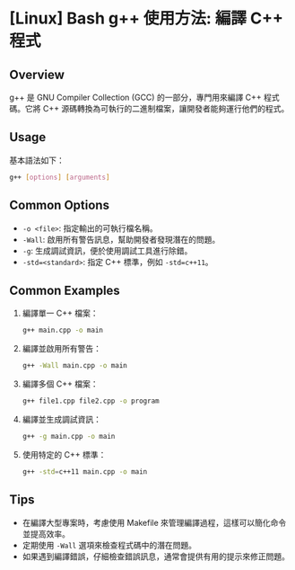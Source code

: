 # [Linux] Bash g++ 使用方法: 編譯 C++ 程式

## Overview
g++ 是 GNU Compiler Collection (GCC) 的一部分，專門用來編譯 C++ 程式碼。它將 C++ 源碼轉換為可執行的二進制檔案，讓開發者能夠運行他們的程式。

## Usage
基本語法如下：
```bash
g++ [options] [arguments]
```

## Common Options
- `-o <file>`: 指定輸出的可執行檔名稱。
- `-Wall`: 啟用所有警告訊息，幫助開發者發現潛在的問題。
- `-g`: 生成調試資訊，便於使用調試工具進行除錯。
- `-std=<standard>`: 指定 C++ 標準，例如 `-std=c++11`。

## Common Examples
1. 編譯單一 C++ 檔案：
   ```bash
   g++ main.cpp -o main
   ```

2. 編譯並啟用所有警告：
   ```bash
   g++ -Wall main.cpp -o main
   ```

3. 編譯多個 C++ 檔案：
   ```bash
   g++ file1.cpp file2.cpp -o program
   ```

4. 編譯並生成調試資訊：
   ```bash
   g++ -g main.cpp -o main
   ```

5. 使用特定的 C++ 標準：
   ```bash
   g++ -std=c++11 main.cpp -o main
   ```

## Tips
- 在編譯大型專案時，考慮使用 Makefile 來管理編譯過程，這樣可以簡化命令並提高效率。
- 定期使用 `-Wall` 選項來檢查程式碼中的潛在問題。
- 如果遇到編譯錯誤，仔細檢查錯誤訊息，通常會提供有用的提示來修正問題。
